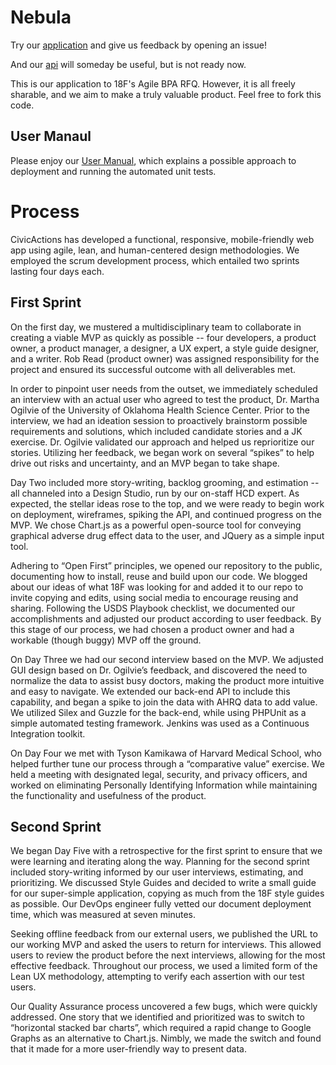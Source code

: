 # Nebula

Try our [application](https://nebula.civicactions.com/) and give us feedback by opening an issue!

And our [api](https://nebulaapi.civicactions.com/) will someday be useful, but is not 
ready now.

This is our application to 18F's Agile BPA RFQ.  However, it is all freely sharable, and we aim to make a truly valuable product. Feel free to fork this code.

## User Manaul

Please enjoy our [User Manual](USER_MANUAL.md), which explains a possible approach to
deployment and running the automated unit tests.

# Process

CivicActions has developed a functional, responsive, mobile-friendly web app using agile, lean, and human-centered design methodologies. We employed the scrum development process, which entailed two sprints lasting four days each.

## First Sprint

On the first day, we mustered a multidisciplinary team to collaborate in creating a viable MVP as quickly as possible -- four developers, a product owner, a product manager, a designer, a UX expert, a style guide designer, and a writer. Rob Read (product owner) was assigned responsibility for the project and ensured its successful outcome with all deliverables met.

In order to pinpoint user needs from the outset, we immediately scheduled an interview with an actual user who agreed to test the product, Dr. Martha Ogilvie of the University of Oklahoma Health Science Center. Prior to the interview, we had an ideation session to proactively brainstorm possible requirements and solutions, which included candidate stories and a JK exercise. Dr. Ogilvie validated our approach and helped us reprioritize our stories. Utilizing her feedback, we began work on several “spikes” to help drive out risks and uncertainty, and an MVP began to take shape.

Day Two included more story-writing, backlog grooming, and estimation -- all channeled into a Design Studio, run by our on-staff HCD expert. As expected, the stellar ideas rose to the top, and we were ready to begin work on deployment, wireframes, spiking the API, and continued progress on the MVP.  We chose Chart.js as a powerful open-source tool for conveying graphical adverse drug effect data to the user, and JQuery as a simple input tool.

Adhering to “Open First” principles, we opened our repository to the public, documenting how to install, reuse and build upon our code.  We blogged about our ideas of what 18F was looking for and added it to our repo to invite copying and edits, using social media to encourage reusing and sharing. Following the USDS Playbook checklist, we documented our accomplishments and adjusted our product according to user feedback. By this stage of our process, we had chosen a product owner and had a workable (though buggy) MVP off the ground.

On Day Three we had our second interview based on the MVP. We adjusted GUI design based on Dr. Ogilvie’s feedback, and discovered the need to normalize the data to assist busy doctors, making the product more intuitive and easy to navigate. We extended our back-end API to include this capability, and began a spike to join the data with AHRQ data to add value. We utilized Silex and Guzzle for the back-end, while using PHPUnit as a simple automated testing framework. Jenkins was used as a Continuous Integration toolkit.

On Day Four we met with Tyson Kamikawa of Harvard Medical School, who helped further tune our process through a “comparative value” exercise. We held a meeting with designated legal, security, and privacy officers, and worked on eliminating Personally Identifying Information while maintaining the functionality and usefulness of the product.

## Second Sprint

We began Day Five with a retrospective for the first sprint to ensure that we were learning and iterating along the way. Planning for the second sprint included story-writing informed by our user interviews, estimating, and prioritizing. We discussed Style Guides and decided to write a small guide for our super-simple application, copying as much from the 18F style guides as possible. Our DevOps engineer fully vetted our document deployment time, which was measured at seven minutes.

Seeking offline feedback from our external users, we published the URL to our working MVP and asked the users to return for interviews. This allowed users to review the product before the next interviews, allowing for the most effective feedback. Throughout our process, we used a limited form of the Lean UX methodology, attempting to verify each assertion with our test users.

Our Quality Assurance process uncovered a few bugs, which were quickly addressed.  One story that we identified and prioritized was to switch to “horizontal stacked bar charts”, which required a rapid change to Google Graphs as an alternative to Chart.js. Nimbly, we made the switch and found that it made for a more user-friendly way to present data.

